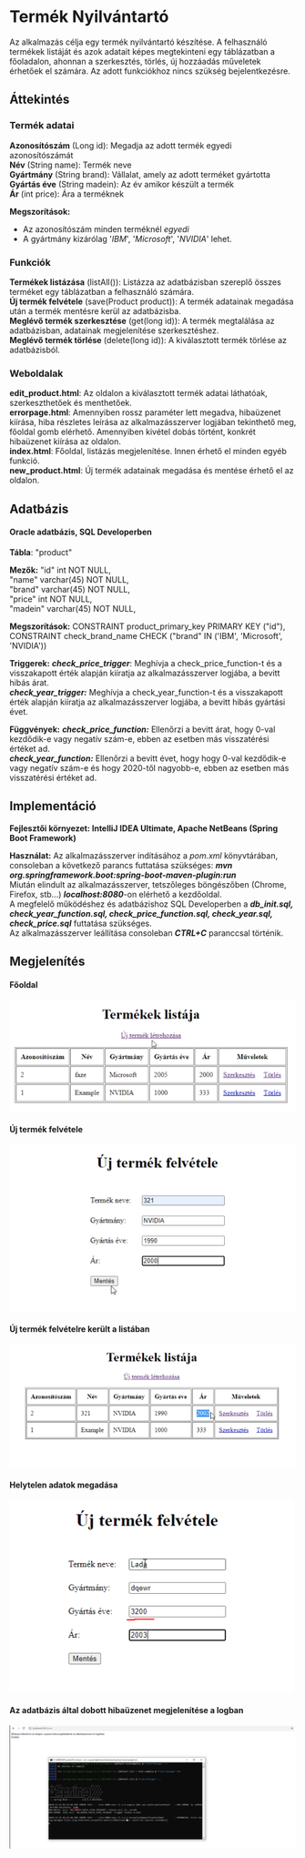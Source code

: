 # Termék Nyilvántartó
Az alkalmazás célja egy termék nyilvántartó készítése. A felhasználó termékek listáját és azok adatait képes megtekinteni egy táblázatban a főoladalon, ahonnan a szerkesztés, törlés, új hozzáadás műveletek érhetőek el számára. Az adott funkciókhoz nincs szükség bejelentkezésre.

## Áttekintés

### Termék adatai
**Azonosítószám** (Long id): Megadja az adott termék egyedi azonosítószámát  
**Név** (String name): Termék neve  
**Gyártmány** (String brand): Vállalat, amely az adott terméket gyártotta  
**Gyártás éve** (String madein): Az év amikor készült a termék  
**Ár** (int price): Ára a terméknek  

**Megszorítások:** 
 - Az azonosítószám minden terméknél *egyedi*  
 - A gyártmány kizárólag '*IBM*', '*Microsoft*', '*NVIDIA*' lehet.  


### Funkciók

**Termékek listázása** (listAll()): Listázza az adatbázisban szereplő összes terméket egy táblázatban a felhasználó számára.  
**Új termék felvétele** (save(Product product)): A termék adatainak megadása után a termék mentésre kerül az adatbázisba.  
**Meglévő termék szerkesztése** (get(long id)): A termék megtalálása az adatbázisban, adatainak megjelenítése szerkesztéshez.  
**Meglévő termék törlése** (delete(long id)): A kiválasztott termék törlése az adatbázisból.  

### Weboldalak

**edit_product.html**: Az oldalon a kiválasztott termék adatai láthatóak, szerkeszthetőek és menthetőek.  
**errorpage.html**: Amennyiben rossz paraméter lett megadva, hibaüzenet kiírása, hiba részletes leírása az alkalmazásszerver logjában tekinthető meg, főoldal gomb elérhető. Amennyiben kivétel dobás történt, konkrét hibaüzenet kiírása az oldalon.  
**index.html**: Főoldal, listázás megjelenítése. Innen érhető el minden egyéb funkció.  
**new_product.html**: Új termék adatainak megadása és mentése érhető el az oldalon.  

## Adatbázis
#### **Oracle adatbázis, SQL Developerben**

**Tábla**: "product"

**Mezők:**
"id" int NOT NULL,  
"name" varchar(45) NOT NULL,  
"brand" varchar(45) NOT NULL,  
"price" int NOT NULL,  
"madein" varchar(45) NOT NULL,  

**Megszorítások:**
CONSTRAINT product_primary_key PRIMARY KEY ("id"),  
CONSTRAINT check_brand_name CHECK ("brand" IN ('IBM', 'Microsoft', 'NVIDIA'))  

**Triggerek:**
***check_price_trigger***: Meghívja a check_price_function-t és a visszakapott érték alapján kiíratja az alkalmazásszerver logjába, a bevitt hibás árat.  
***check_year_trigger:*** Meghívja a check_year_function-t és a visszakapott érték alapján kiíratja az alkalmazásszerver logjába, a bevitt hibás gyártási évet.  

**Függvények:**
***check_price_function:*** Ellenőrzi a bevitt árat, hogy 0-val kezdődik-e vagy negatív szám-e, ebben az esetben más visszatérési értéket ad.  
***check_year_function:*** Ellenőrzi a bevitt évet, hogy hogy 0-val kezdődik-e vagy negatív szám-e és hogy 2020-től nagyobb-e, ebben az esetben más visszatérési értéket ad.  

## Implementáció
**Fejlesztői környezet: IntelliJ IDEA Ultimate, Apache NetBeans (Spring Boot Framework)**

**Használat:** Az alkalmazásszerver indításához a *pom.xml* könyvtárában, consoleban a következő parancs futtatása szükséges: ***mvn org.springframework.boot:spring-boot-maven-plugin:run***  
Miután elindult az alkalmazásszerver, tetszőleges böngészőben (Chrome, Firefox, stb...) ***localhost:8080***-on elérhető a kezdőoldal.  
A megfelelő működéshez és adatbázishoz SQL Developerben a ***db_init.sql, check_year_function.sql, check_price_function.sql, check_year.sql, check_price.sql*** futtatása szükséges.  
Az alkalmazásszerver leállítása consoleban ***CTRL+C*** paranccsal történik.  

## Megjelenítés

#### Főoldal
![alt text](https://github.com/sudi001/FDF26A_Adatb2/blob/main/1.PNG)
#### Új termék felvétele
![alt text](https://github.com/sudi001/FDF26A_Adatb2/blob/main/2.PNG)
#### Új termék felvételre került a listában
![alt text](https://github.com/sudi001/FDF26A_Adatb2/blob/main/3.PNG)
#### Helytelen adatok megadása
![alt text](https://github.com/sudi001/FDF26A_Adatb2/blob/main/4.PNG)
#### Az adatbázis által dobott hibaüzenet megjelenítése a logban
![alt text](https://github.com/sudi001/FDF26A_Adatb2/blob/main/5.PNG)
